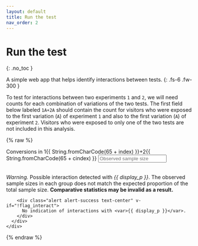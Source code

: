 ```yaml
---
layout: default
title: Run the test
nav_order: 2
---
```


# Run the test
{: .no_toc }

A simple web app that helps identify interactions between tests.
{: .fs-6 .fw-300 }

To test for interactions between two experiments `1` and `2`, we will need
counts for each combination of variations of the two tests. The first field
below labeled `1A+2A` should contain the count for visitors who were exposed
to the first variation (`A`) of experiment `1` and also to the first variation
(`A`) of experiment `2`. Visitors who were exposed to only one of the two tests
are not included in this analysis.

<script type="text/javascript" src="{{site.baseurl}}/assets/js/vue/vue.min.js"></script>
<script type="text/javascript" src="{{site.baseurl}}/assets/js/lib/statistics-distributions.js"></script>

{% raw %}
<div class="content-wrapper" id="app-tester">
  <div class="container">
    <div class="row">
      <div class="col-md-offset-3 col-md-6">
        <form>
          <div v-for="(item, index) in input.table">
            <div v-for="(cell, cindex) in item">
              <div class="form-group col-xs-5">
                <label for="obs-{{ index }}{{ cindex }}">Conversions in 1{{ String.fromCharCode(65 + index) }}+2{{ String.fromCharCode(65 + cindex) }}</label>
                <input v-model="item[cindex]" type="number" pattern="\d*" min="0" class="form-control" id="obs-{{ index }}{{ cindex }}" placeholder="Observed sample size"/> 
              </div>
            </div>
          </div>
        </form>
        <br />
      </div>
      <div class="col-md-offset-3 col-md-6">
        <div class="alert alert-warning" v-if="flag_interact">
          <em>Warning.</em> Possible interaction detected with <var>{{ display_p }}</var>.
          The observed sample sizes in each group does not match the expected proportion of the total sample size.
          <strong>Comparative statistics may be invalid as a result.</strong>
        </div>

        <div class="alert alert-success text-center" v-if="!flag_interact">
          No indication of interactions with <var>{{ display_p }}</var>.
        </div>
      </div>
    </div>
  </div>
</div>
{% endraw %}

<script type="text/javascript" src="{{site.baseurl}}/assets/js/xy.js"></script>
